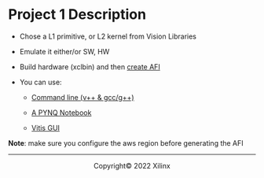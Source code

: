 # Project 1 Description

- Chose a L1 primitive, or L2 kernel from Vision Libraries

- Emulate it either/or SW, HW

- Build hardware (xclbin) and then [create AFI](create_afi.md)

- You can use:
  
  - [Command line (v++ & gcc/g++)](https://xilinx.github.io/xup_compute_acceleration/Vision_lab.html)
  
  - [A PYNQ Notebook](https://github.com/Xilinx/xup_compute_acceleration/tree/master/sources/vision_lab/src/pynq)

  - [Vitis GUI](vitis_accelerated_libs.md)

**Note**: make sure you configure the aws region before generating the AFI 

---------------------------------------
<p align="center">Copyright&copy; 2022 Xilinx</p>
